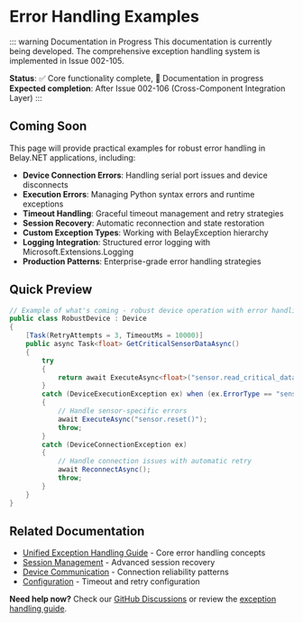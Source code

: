 # Error Handling Examples

::: warning Documentation in Progress
This documentation is currently being developed. The comprehensive exception handling system is implemented in Issue 002-105.

**Status**: ✅ Core functionality complete, 📝 Documentation in progress  
**Expected completion**: After Issue 002-106 (Cross-Component Integration Layer)
:::

## Coming Soon

This page will provide practical examples for robust error handling in Belay.NET applications, including:

- **Device Connection Errors**: Handling serial port issues and device disconnects
- **Execution Errors**: Managing Python syntax errors and runtime exceptions
- **Timeout Handling**: Graceful timeout management and retry strategies  
- **Session Recovery**: Automatic reconnection and state restoration
- **Custom Exception Types**: Working with BelayException hierarchy
- **Logging Integration**: Structured error logging with Microsoft.Extensions.Logging
- **Production Patterns**: Enterprise-grade error handling strategies

## Quick Preview

```csharp
// Example of what's coming - robust device operation with error handling
public class RobustDevice : Device
{
    [Task(RetryAttempts = 3, TimeoutMs = 10000)]
    public async Task<float> GetCriticalSensorDataAsync()
    {
        try
        {
            return await ExecuteAsync<float>("sensor.read_critical_data()");
        }
        catch (DeviceExecutionException ex) when (ex.ErrorType == "sensor_error")
        {
            // Handle sensor-specific errors
            await ExecuteAsync("sensor.reset()");
            throw;
        }
        catch (DeviceConnectionException ex)
        {
            // Handle connection issues with automatic retry
            await ReconnectAsync();
            throw;
        }
    }
}
```

## Related Documentation

- [Unified Exception Handling Guide](/guide/error-handling) - Core error handling concepts
- [Session Management](/guide/session-management) - Advanced session recovery
- [Device Communication](/guide/device-communication) - Connection reliability patterns
- [Configuration](/guide/configuration) - Timeout and retry configuration

**Need help now?** Check our [GitHub Discussions](https://github.com/belay-dotnet/Belay.NET/discussions) or review the [exception handling guide](/guide/error-handling).